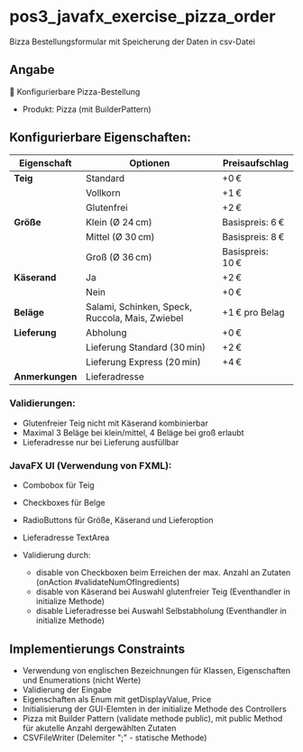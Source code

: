 # pos3_javafx_exercise_pizza_order
Bizza Bestellungsformular mit Speicherung der Daten in csv-Datei

## Angabe

🍕 Konfigurierbare Pizza-Bestellung

- Produkt: Pizza (mit BuilderPattern)

## Konfigurierbare Eigenschaften:

| Eigenschaft   | Optionen                         | Preisaufschlag   |
| ------------- | -------------------------------- | ---------------- |
| **Teig**      | Standard                         | +0 €             |
|               | Vollkorn                         | +1 €             |
|               | Glutenfrei                       | +2 €             |
| **Größe**     | Klein (Ø 24 cm)                  | Basispreis: 6 €  |
|               | Mittel (Ø 30 cm)                 | Basispreis: 8 €  |
|               | Groß (Ø 36 cm)                   | Basispreis: 10 € |
| **Käserand**  | Ja                               | +2 €             |
|               | Nein                             | +0 €             |
| **Beläge**    | Salami, Schinken, Speck, Ruccola, Mais, Zwiebel | +1 € pro Belag   |
| **Lieferung** | Abholung                         | +0 €             |
|               | Lieferung Standard (30 min)      | +2 €             |
|               | Lieferung Express (20 min)       | +4 €             |
|**Anmerkungen**| Lieferadresse | |

### Validierungen:

- Glutenfreier Teig nicht mit Käserand kombinierbar
- Maximal 3 Beläge bei klein/mittel, 4 Beläge bei groß erlaubt
- Lieferadresse nur bei Lieferung ausfüllbar 

### JavaFX UI (Verwendung von FXML):

- Combobox für Teig
- Checkboxes für Belge
- RadioButtons für Größe, Käserand und Lieferoption
- Lieferadresse TextArea

- Validierung durch:
  - disable von Checkboxen beim Erreichen der max. Anzahl an Zutaten (onAction #validateNumOfIngredients)
  - disable von Käserand bei Auswahl glutenfreier Teig (Eventhandler in initialize Methode)
  - disable Lieferadresse bei Auswahl Selbstabholung (Eventhandler in initialize Methode)

## Implementierungs Constraints

- Verwendung von englischen Bezeichnungen für Klassen, Eigenschaften und Enumerations (nicht Werte)
- Validierung der Eingabe
- Eigenschaften als Enum mit getDisplayValue, Price
- Initialisierung der GUI-Elemten in der initialize Methode des Controllers
- Pizza mit Builder Pattern (validate methode public), mit public Method für akutelle Anzahl dergewählten Zutaten
- CSVFileWriter (Delemiter ";" - statische Methode)
